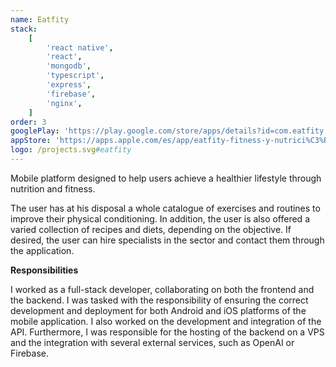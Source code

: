 ```yaml
---
name: Eatfity
stack:
    [
        'react native',
        'react',
        'mongodb',
        'typescript',
        'express',
        'firebase',
        'nginx',
    ]
order: 3
googlePlay: 'https://play.google.com/store/apps/details?id=com.eatfity'
appStore: 'https://apps.apple.com/es/app/eatfity-fitness-y-nutrici%C3%B3n/id6450825366'
logo: /projects.svg#eatfity
---
```


Mobile platform designed to help users achieve a healthier lifestyle through
nutrition and fitness.

The user has at his disposal a whole catalogue of exercises and routines to improve
their physical conditioning. In addition, the user is also offered a varied
collection of recipes and diets, depending on the objective. If desired, the user can
hire specialists in the sector and contact them through the application.

<b>Responsibilities</b>

I worked as a full-stack developer, collaborating on both the frontend and the
backend. I was tasked with the responsibility of ensuring the correct development and
deployment for both Android and iOS platforms of the mobile application. I also
worked on the development and integration of the API. Furthermore, I was responsible
for the hosting of the backend on a VPS and the integration with several external
services, such as OpenAI or Firebase.
